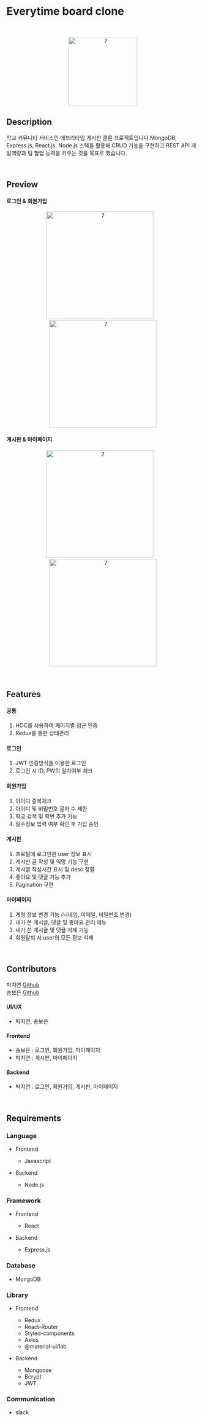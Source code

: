 # Everytime board clone
<br/>
<p align="center">
  <a href="https://everytime.kr/">
    <img width="180" alt="7" src="https://user-images.githubusercontent.com/71811780/108621851-815a2c00-7478-11eb-88f4-be10f3320809.png">
  </a>
</p>

## Description
학교 커뮤니티 서비스인 에브리타임 게시판 클론 프로젝트입니다.MongoDB, Express.js, React.js, Node.js 스택을 활용해 CRUD 기능을 구현하고 REST API 개발역량과 팀 협업 능력을 키우는 것을 목표로 했습니다.

<br/>

## Preview
#### 로그인 & 회원가입
<p align="center">
  <img width="280" alt="7" src="https://user-images.githubusercontent.com/71811780/108114998-e01c5000-70dc-11eb-97d2-de160f368d5a.gif">
  &nbsp;&nbsp;&nbsp;
  <img width="280" alt="7" src="https://user-images.githubusercontent.com/71811780/108112315-44d5ab80-70d9-11eb-8595-eda8af5d9d76.gif">
</p>

#### 게시판 & 마이페이지
<p align="center">
  <img width="280" alt="7" src="https://user-images.githubusercontent.com/71811780/108112312-43a47e80-70d9-11eb-8b93-b34216d96f22.gif">
  &nbsp;&nbsp;&nbsp;
  <img width="280" alt="7" src="https://user-images.githubusercontent.com/71811780/108112317-4606d880-70d9-11eb-939f-64ee09f484da.gif">
</p>

<br/>

## Features
#### 공통
1. HOC를 사용하여 페이지별 접근 인증
2. Redux를 통한 상태관리

#### 로그인
1. JWT 인증방식을 이용한 로그인
2. 로그인 시 ID, PW의 일치여부 체크 

#### 회원가입
1. 아이디 중복체크
2. 아이디 및 비밀번호 글자 수 제한
3. 학교 검색 및 학번 추가 기능
4. 필수정보 입력 여부 확인 후 가입 승인

#### 게시판
1. 프로필에 로그인한 user 정보 표시
2. 게시판 글 작성 및 익명 기능 구현
3. 게시글 작성시간 표시 및 desc 정렬
4. 좋아요 및 댓글 기능 추가
5. Pagination 구현

#### 마이페이지
1. 계정 정보 변경 기능 (닉네임, 이메일, 비밀번호 변경)
2. 내가 쓴 게시글, 댓글 및 좋아요 관리 메뉴
3. 내가 쓴 게시글 및 댓글 삭제 기능
4. 회원탈퇴 시 user의 모든 정보 삭제

<br/>

## Contributors

박지연 [Github](https://github.com/gparkkii)<br/>
송보은 [Github](https://github.com/Boeun05)

#### UI/UX
- 박지연, 송보은 

#### Frontend
  - 송보은 : 로그인, 회원가입, 마이페이지
  - 박지연 : 게시판, 마이페이지
 
#### Backend
  - 박지연 : 로그인, 회원가입, 게시판, 마이페이지

<br/>

## Requirements

### Language
- Frontend
  - Javascript
  
- Backend
  - Node.js
  
### Framework
- Frontend
  - React
  
- Backend
  - Express.js
  
### Database
- MongoDB 

### Library
- Frontend
  - Redux
  - React-Router
  - Styled-components
  - Axios
  - @material-ui/lab

- Backend
  - Mongoose
  - Bcrypt
  - JWT

### Communication
- slack
